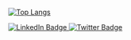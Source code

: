 [![Top Langs](https://github-readme-stats.vercel.app/api/top-langs/?username=dannycyberwanderer)](https://github.com/dannycyberwanderer/github-readme-stats)

<div id="badges">
  <a href="https://www.linkedin.com/in/dannyhf/">
    <img src="https://img.shields.io/badge/LinkedIn-blue?style=for-the-badge&logo=linkedin&logoColor=white" alt="LinkedIn Badge"/>
  </a>
  <a href="https://t.me/dannycyberwanderer/">
    <img src="https://img.shields.io/badge/Telegram-blue?style=for-the-badge&logo=telegram&logoColor=white" alt="Twitter Badge"/>
  </a>
</div>
